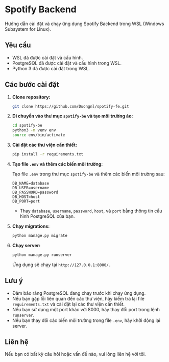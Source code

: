 # Spotify Backend

Hướng dẫn cài đặt và chạy ứng dụng Spotify Backend trong WSL (Windows Subsystem for Linux).

## Yêu cầu

* WSL đã được cài đặt và cấu hình.
* PostgreSQL đã được cài đặt và cấu hình trong WSL.
* Python 3 đã được cài đặt trong WSL.

## Các bước cài đặt

1.  **Clone repository:**

    ```bash
    git clone https://github.com/Duongnl/spotify-fe.git
    ```

2.  **Di chuyển vào thư mục `spotify-be` và tạo môi trường ảo:**

    ```bash
    cd spotify-be
    python3 -m venv env
    source env/bin/activate
    ```

3.  **Cài đặt các thư viện cần thiết:**

    ```bash
    pip install -r requirements.txt
    ```

4.  **Tạo file `.env` và thêm các biến môi trường:**

    Tạo file `.env` trong thư mục `spotify-be` và thêm các biến môi trường sau:

    ```
    DB_NAME=database
    DB_USER=username
    DB_PASSWORD=password
    DB_HOST=host
    DB_PORT=port
    ```

    * Thay `database`, `username`, `password`, `host`, và `port` bằng thông tin cấu hình PostgreSQL của bạn.

5.  **Chạy migrations:**

    ```bash
    python manage.py migrate
    ```

6.  **Chạy server:**

    ```bash
    python manage.py runserver
    ```

    Ứng dụng sẽ chạy tại `http://127.0.0.1:8000/`.

## Lưu ý

* Đảm bảo rằng PostgreSQL đang chạy trước khi chạy ứng dụng.
* Nếu bạn gặp lỗi liên quan đến các thư viện, hãy kiểm tra lại file `requirements.txt` và cài đặt lại các thư viện cần thiết.
* Nếu bạn sử dụng một port khác với 8000, hãy thay đổi port trong lệnh `runserver`.
* Nếu bạn thay đổi các biến môi trường trong file `.env`, hãy khởi động lại server.

## Liên hệ

Nếu bạn có bất kỳ câu hỏi hoặc vấn đề nào, vui lòng liên hệ với tôi.